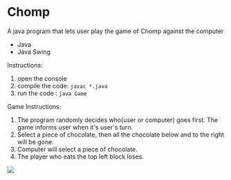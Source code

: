 # Chomp
A java program that lets user play the game of Chomp against the computer

* Java
* Java Swing

Instructions:

1. open the console
2. compile the code: `javac *.java`
3. run the code : `java Game`

Game Instructions:

1. The program randomly decides who(user or computer) goes first. The game informs user when it's user's turn.
2. Select a piece of chocolate, then all the chocolate below and to the right will be gone.
3. Computer will select a piece of chocolate. 
4. The player who eats the top left block loses.

![](https://www.notion.so/image/https%3A%2F%2Fs3-us-west-2.amazonaws.com%2Fsecure.notion-static.com%2F38b484aa-a38a-444c-ac03-79336a080a3d%2Fgameplay.png?table=block&id=038444fb-7829-432b-8b6a-5939b5fde817&spaceId=a81da235-e439-4f70-9995-4df0349f8c92&width=2560&userId=134eeec1-04a7-4c8c-aa09-44b007864545&cache=v2)
